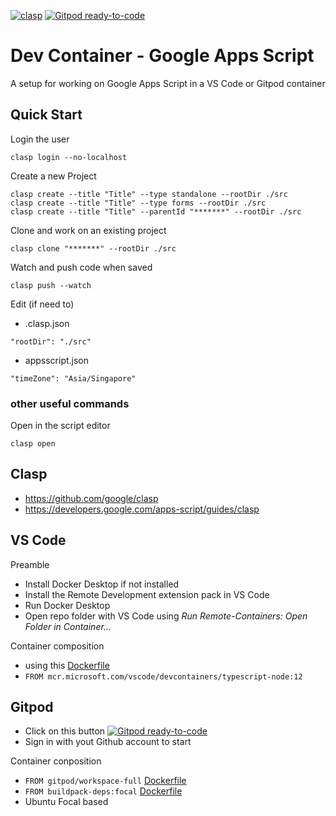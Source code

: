 [![clasp](https://img.shields.io/badge/built%20with-clasp-4285f4.svg)](https://github.com/google/clasp) [![Gitpod ready-to-code](https://img.shields.io/badge/Gitpod-ready--to--code-blue?logo=gitpod)](https://gitpod.io/#https://github.com/lcenchew/dev-container-gas)
# Dev Container - Google Apps Script
A setup for working on Google Apps Script in a VS Code or Gitpod container

## Quick Start

Login the user
```
clasp login --no-localhost
```

Create a new Project
```
clasp create --title "Title" --type standalone --rootDir ./src
clasp create --title "Title" --type forms --rootDir ./src
clasp create --title "Title" --parentId "*******" --rootDir ./src
```

Clone and work on an existing project
```
clasp clone "*******" --rootDir ./src
```

Watch and push code when saved
```
clasp push --watch
```

Edit (if need to)
- .clasp.json
```
"rootDir": "./src"
```
- appsscript.json
```
"timeZone": "Asia/Singapore"
```

### other useful commands

Open in the script editor
```
clasp open
```

## Clasp

- https://github.com/google/clasp
- https://developers.google.com/apps-script/guides/clasp

## VS Code

Preamble
- Install Docker Desktop if not installed
- Install the Remote Development extension pack in VS Code
- Run Docker Desktop
- Open repo folder with VS Code using *Run Remote-Containers: Open Folder in Container...*

Container composition
- using this [Dockerfile](https://github.com/microsoft/vscode-dev-containers/blob/master/containers/typescript-node-12/.devcontainer/Dockerfile)
- `FROM mcr.microsoft.com/vscode/devcontainers/typescript-node:12`

## Gitpod

- Click on this button [![Gitpod ready-to-code](https://img.shields.io/badge/Gitpod-ready--to--code-blue?logo=gitpod)](https://gitpod.io/#https://github.com/lcenchew/dev-container-gas)
- Sign in with yout Github account to start

Container conposition
- `FROM gitpod/workspace-full` [Dockerfile](https://github.com/gitpod-io/workspace-images/blob/master/full/Dockerfile)
- `FROM buildpack-deps:focal` [Dockerfile](https://github.com/docker-library/buildpack-deps/blob/master/ubuntu/focal/Dockerfile)
- Ubuntu Focal based
